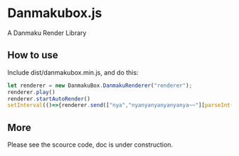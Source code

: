 # Danmakubox.js
A Danmaku Render Library

## How to use
Include dist/danmakubox.min.js, and do this:

```javascript
let renderer = new DanmakuBox.DanmakuRenderer("renderer");
renderer.play()
renderer.startAutoRender()
setInterval(()=>{renderer.send(["nya","nyanyanyanyanyanya~~"][parseInt(Math.random()*1.5)])},200)
```

## More
Please see the scource code, doc is under construction.